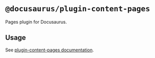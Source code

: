 # `@docusaurus/plugin-content-pages`

Pages plugin for Docusaurus.

## Usage

See [plugin-content-pages documentation](https://docusaurus.io/docs/api/plugins/@docusaurus/plugin-content-pages).